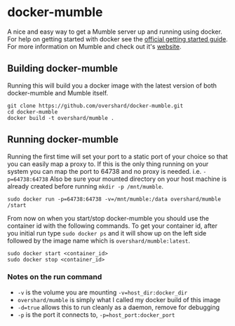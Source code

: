 # docker-mumble

A nice and easy way to get a Mumble server up and running using docker. For help
on getting started with docker see the [official getting started guide][0]. For
more information on Mumble and check out it's [website][1].


## Building docker-mumble

Running this will build you a docker image with the latest version of both
docker-mumble and Mumble itself.

    git clone https://github.com/overshard/docker-mumble.git
    cd docker-mumble
    docker build -t overshard/mumble .


## Running docker-mumble

Running the first time will set your port to a static port of your choice so
that you can easily map a proxy to. If this is the only thing running on your
system you can map the port to 64738 and no proxy is needed. i.e.
`-p=64738:64738` Also be sure your mounted directory on your host machine is
already created before running `mkdir -p /mnt/mumble`.

    sudo docker run -p=64738:64738 -v=/mnt/mumble:/data overshard/mumble /start

From now on when you start/stop docker-mumble you should use the container id
with the following commands. To get your container id, after you initial run
type `sudo docker ps` and it will show up on the left side followed by the image
name which is `overshard/mumble:latest`.

    sudo docker start <container_id>
    sudo docker stop <container_id>


### Notes on the run command

 + `-v` is the volume you are mounting `-v=host_dir:docker_dir`
 + `overshard/mumble` is simply what I called my docker build of this image
 + `-d=true` allows this to run cleanly as a daemon, remove for debugging
 + `-p` is the port it connects to, `-p=host_port:docker_port`


[0]: http://www.docker.io/gettingstarted/
[1]: http://mumble.sourceforge.net/

